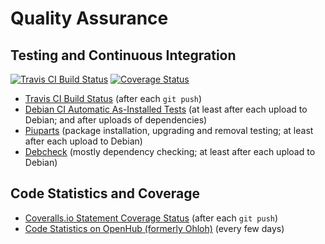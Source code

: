 Quality Assurance
=================

Testing and Continuous Integration
----------------------------------

[![Travis CI Build Status](https://travis-ci.org/xtaran/unburden-home-dir.svg)](https://travis-ci.org/xtaran/unburden-home-dir)
[![Coverage Status](https://img.shields.io/coveralls/xtaran/unburden-home-dir.svg)](https://coveralls.io/r/xtaran/unburden-home-dir)

* [Travis CI Build Status](https://travis-ci.org/xtaran/unburden-home-dir)
  (after each `git push`)
* [Debian CI Automatic As-Installed Tests](http://ci.debian.net/packages/u/unburden-home-dir/)
  (at least after each upload to Debian; and after uploads of dependencies)
* [Piuparts](https://piuparts.debian.org/sid/source/u/unburden-home-dir.html)
  (package installation, upgrading and removal testing; at least after
  each upload to Debian)
* [Debcheck](https://qa.debian.org/debcheck.php?dist=unstable&package=unburden-home-dir)
  (mostly dependency checking; at least after each upload to Debian)

Code Statistics and Coverage
----------------------------

* [Coveralls.io Statement Coverage Status](https://coveralls.io/r/xtaran/unburden-home-dir)
  (after each `git push`)
* [Code Statistics on OpenHub (formerly Ohloh)](https://www.openhub.net/p/unburden-home-dir)
  (every few days)
